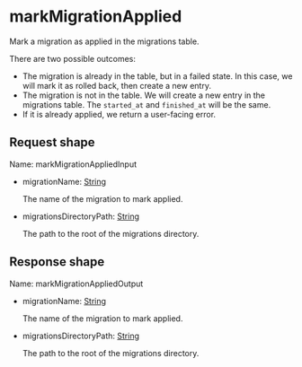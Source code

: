 # markMigrationApplied

Mark a migration as applied in the migrations table.

There are two possible outcomes:

- The migration is already in the table, but in a failed state. In this case, we will mark it
as rolled back, then create a new entry.
- The migration is not in the table. We will create a new entry in the migrations table. The
`started_at` and `finished_at` will be the same.
- If it is already applied, we return a user-facing error.



## Request shape

Name: markMigrationAppliedInput

- migrationName: [String](../shapes/String.md)

  The name of the migration to mark applied.

- migrationsDirectoryPath: [String](../shapes/String.md)

  The path to the root of the migrations directory.

## Response shape

Name: markMigrationAppliedOutput

- migrationName: [String](../shapes/String.md)

  The name of the migration to mark applied.

- migrationsDirectoryPath: [String](../shapes/String.md)

  The path to the root of the migrations directory.

